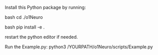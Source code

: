 Install this Python package by running: 

bash cd ./o1Neuro

bash pip install -e .

restart the python editor if needed.

Run the Example.py:
python3 /YOURPATH/o1Neuro/scripts/Example.py
